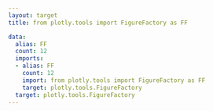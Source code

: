 ```yaml
---
layout: target
title: from plotly.tools import FigureFactory as FF

data:
  alias: FF
  count: 12
  imports:
  - alias: FF
    count: 12
    import: from plotly.tools import FigureFactory as FF
    target: plotly.tools.FigureFactory
  target: plotly.tools.FigureFactory
---
```

